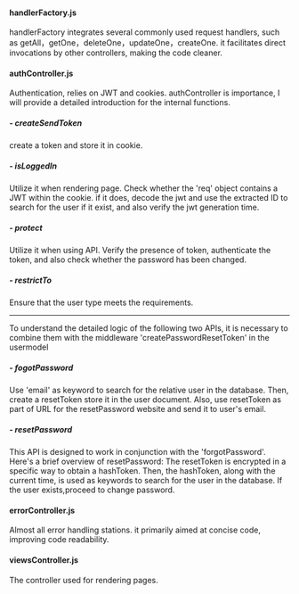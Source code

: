 #### handlerFactory.js

handlerFactory integrates several commonly used request handlers, such as getAll，getOne，deleteOne，updateOne，createOne. it facilitates direct invocations by other controllers, making the code cleaner.

#### authController.js

Authentication, relies on JWT and cookies. authController is importance, I will provide a detailed introduction for the internal functions.

##### - createSendToken

create a token and store it in cookie.

##### - isLoggedIn

Utilize it when rendering page. Check whether the 'req' object contains a JWT within the cookie. if it does, decode the jwt and use the extracted ID to search for the user if it exist, and also verify the jwt generation time.

##### - protect

Utilize it when using API. Verify the presence of token, authenticate the token, and also check whether the password has been changed.

##### - restrictTo

Ensure that the user type meets the requirements.

---

To understand the detailed logic of the following two APIs, it is necessary to combine them with the middleware 'createPasswordResetToken' in the usermodel

##### - fogotPassword

Use 'email' as keyword to search for the relative user in the database. Then, create a resetToken store it in the user document. Also, use resetToken as part of URL for the resetPassword website and send it to user's email.

##### - resetPassword

This API is designed to work in conjunction with the 'forgotPassword'. Here's a brief overview of resetPassword: The resetToken is encrypted in a specific way to obtain a hashToken. Then, the hashToken, along with the current time, is used as keywords to search for the user in the database. If the user exists,proceed to change password.

#### errorController.js

Almost all error handling stations. it primarily aimed at concise code, improving code readability.

#### viewsController.js

The controller used for rendering pages.
